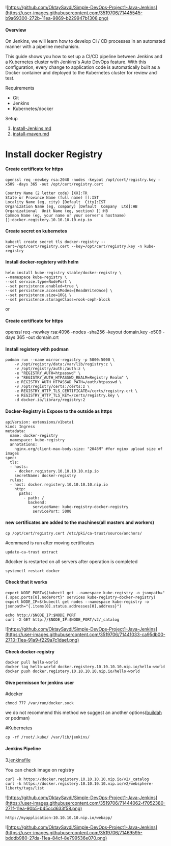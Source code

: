 ![https://github.com/OktaySavdi/Simple-DevOps-Project1-Java-Jenkins](https://user-images.githubusercontent.com/3519706/71445545-b9a69300-272b-11ea-9869-b229947b1308.png)

#### []((https://github.com/OktaySavdi/Devops/blob/master/Jenkins/Java/DevOps-Project1-Jenkins)#Overview)Overview

On Jenkins, we will learn how to develop CI / CD processes in an automated manner with a pipeline mechanism.

This guide shows you how to set up a CI/CD pipeline between Jenkins and a Kubernetes cluster with Jenkins's Auto DevOps feature. With this configuration, 
every change to application code is automatically built as a Docker container and deployed to the Kubernetes cluster for review and test.

Requirements

 - Git 
 - Jenkins 
 - Kubernetes/docker

Setup

 1. [Install-Jenkins.md](Install-Jenkins.md)
 2. 
    [install-maven.md](install-maven.md)
    
# Install docker Registry 
#### [](https://github.com/OktaySavdi/Simple-DevOps-Project1-Java-Jenkins#Create-certificate-for-https)Create certificate for https

    openssl req -newkey rsa:2048 -nodes -keyout /opt/cert/registry.key -x509 -days 365 -out /opt/cert/registry.cert

    Country Name (2 letter code) [XX]:TR
    State or Province Name (full name) []:IST
    Locality Name (eg, city) [Default  City]:IST
    Organization Name (eg, company) [Default  Company  Ltd]:HB
    Organizational  Unit Name (eg, section) []:HB
    Common Name (eg, your name or your server's hostname) []:docker.registery.10.10.10.10.nip.io

#### [](https://github.com/OktaySavdi/Simple-DevOps-Project1-Java-Jenkins#Create-secret-on-kubernetes)Create secret on kubernetes

    kubectl create secret tls docker-registry --cert=/opt/cert/registry.cert --key=/opt/cert/registry.key -n kube-registry

#### [](https://github.com/OktaySavdi/Simple-DevOps-Project1-Java-Jenkins#Install-docker-registery-with-helm)Install docker-registery with helm
 
    helm install kube-registry stable/docker-registry \
    --namespace kube-registry \
    --set service.type=NodePort \
    --set persistence.enabled=true \
    --set persistence.accessModes=[ReadWriteOnce] \
    --set persistence.size=10Gi \
    --set persistence.storageClass=rook-ceph-block
 
 or
 
#### [](https://github.com/OktaySavdi/Simple-DevOps-Project1-Java-Jenkins#Create-certificate-for-https)Create certificate for https
 openssl req -newkey rsa:4096 -nodes -sha256 -keyout domain.key -x509 -days 365 -out domain.crt
 
 #### [](https://github.com/OktaySavdi/Simple-DevOps-Project1-Java-Jenkins#Install-docker-registery-with-helm)Install registery with podman
 ```
 podman run --name mirror-registry -p 5000:5000 \ 
     -v /opt/registry/data:/var/lib/registry:z \
     -v /opt/registry/auth:/auth:z \
     -e "REGISTRY_AUTH=htpasswd" \
     -e "REGISTRY_AUTH_HTPASSWD_REALM=Registry Realm" \
     -e REGISTRY_AUTH_HTPASSWD_PATH=/auth/htpasswd \
     -v /opt/registry/certs:/certs:z \
     -e REGISTRY_HTTP_TLS_CERTIFICATE=/certs/registry.crt \
     -e REGISTRY_HTTP_TLS_KEY=/certs/registry.key \
     -d docker.io/library/registry:2
 ```
 
#### [](https://github.com/OktaySavdi/Simple-DevOps-Project1-Java-Jenkins#expose-docker-registery)Docker-Registry is Expose to the outside as https

    apiVersion: extensions/v1beta1
    kind: Ingress
    metadata:
      name: docker-registry
      namespace: kube-registry
      annotations:
        nginx.org/client-max-body-size: "2048M" #for nginx upload size of images
    spec:
      tls:
      - hosts:
        - docker.registery.10.10.10.10.nip.io
        secretName: docker-registry
      rules:
      - host: docker.registery.10.10.10.10.nip.io
        http:
          paths:
            - path: /
              backend:
                serviceName: kube-registry-docker-registry
                servicePort: 5000

#### [](https://github.com/OktaySavdi/Simple-DevOps-Project1-Java-Jenkins#docker-registery)new certificates are added to the machines(all masters and workers)

    cp /opt/cert/registry.cert /etc/pki/ca-trust/source/anchors/

#command is run after moving certificates

    update-ca-trust extract
#docker is restarted on all servers after operation is completed

    systemctl restart docker

#### [](https://github.com/OktaySavdi/Simple-DevOps-Project1-Java-Jenkins#docker-registery)Check that it works

    export NODE_PORT=$(kubectl get --namespace kube-registry -o jsonpath="{.spec.ports[0].nodePort}" services kube-registry-docker-registry)
    export NODE_IP=$(kubectl get nodes --namespace kube-registry -o jsonpath="{.items[0].status.addresses[0].address}")
    
    echo http://$NODE_IP:$NODE_PORT
    curl -X GET http://$NODE_IP:$NODE_PORT/v2/_catalog

![https://github.com/OktaySavdi/Simple-DevOps-Project1-Java-Jenkins](https://user-images.githubusercontent.com/3519706/71441033-ca95db00-2710-11ea-91a9-f229a7c1daef.png)

#### [](https://github.com/OktaySavdi/Simple-DevOps-Project1-Java-Jenkins#docker-registery)Check docker-registry

    docker pull hello-world
    docker tag hello-world docker.registery.10.10.10.10.nip.io/hello-world
    docker push docker.registery.10.10.10.10.nip.io/hello-world

#### [](https://github.com/OktaySavdi/Simple-DevOps-Project1-Java-Jenkins#permission)Give permisson for jenkins user

#docker

    chmod 777 /var/run/docker.sock

we do not recommend this method we suggest an another options([buildah](https://github.com/OktaySavdi/Devops/blob/master/Buildah/Java/readme.md) or podman)

#Kubernetes

    cp -rf /root/.kube/ /var/lib/jenkins/

#### [](https://github.com/OktaySavdi/Simple-DevOps-Project1-Java-Jenkins#Pipeline)Jenkins Pipeline


3.[jenkinsfile](jenkinsfile)

You can check image on registry

    curl -k https://docker.registery.10.10.10.10.nip.io/v2/_catalog
    curl -k https://docker.registery.10.10.10.10.nip.io/v2/websphere-liberty/tags/list

![https://github.com/OktaySavdi/Simple-DevOps-Project1-Java-Jenkins](https://user-images.githubusercontent.com/3519706/71444062-f7052380-271f-11ea-90b5-b45ccd633f58.png)

    http://myapplication-10.10.10.10.nip.io/webapp/

![https://github.com/OktaySavdi/Simple-DevOps-Project1-Java-Jenkins](https://user-images.githubusercontent.com/3519706/71469595-bdddb980-27da-11ea-84cf-8e799536e070.png)
